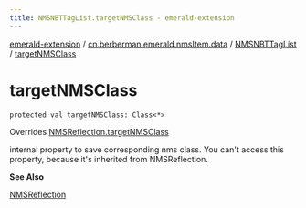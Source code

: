 ```yaml
---
title: NMSNBTTagList.targetNMSClass - emerald-extension
---
```


[emerald-extension](../../index.html) / [cn.berberman.emerald.nmsItem.data](../index.html) / [NMSNBTTagList](index.html) / [targetNMSClass](.)

# targetNMSClass

`protected val targetNMSClass: Class<*>`

Overrides [NMSReflection.targetNMSClass](../../cn.berberman.emerald.nms-item/-n-m-s-reflection/target-n-m-s-class.html)

internal property to save corresponding nms class.
    You can't access this property, because it's inherited from NMSReflection.

**See Also**

[NMSReflection](../../cn.berberman.emerald.nms-item/-n-m-s-reflection/index.html)

